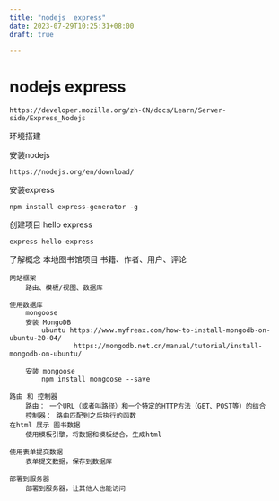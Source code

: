```yaml
---
title: "nodejs  express"
date: 2023-07-29T10:25:31+08:00
draft: true

---
```

# nodejs  express

    https://developer.mozilla.org/zh-CN/docs/Learn/Server-side/Express_Nodejs


环境搭建

安装nodejs

    https://nodejs.org/en/download/

安装express
    
    npm install express-generator -g


创建项目 hello express

    express hello-express


了解概念
    本地图书馆项目
        书籍、作者、用户、评论

    网站框架
        路由、模板/视图、数据库
    
    使用数据库
        mongoose
        安装 MongoDB
            ubuntu https://www.myfreax.com/how-to-install-mongodb-on-ubuntu-20-04/  
                    https://mongodb.net.cn/manual/tutorial/install-mongodb-on-ubuntu/
                    
        安装 mongoose
            npm install mongoose --save
    
    路由 和 控制器
        路由： 一个URL（或者叫路径）和一个特定的HTTP方法（GET、POST等）的结合
        控制器： 路由匹配到之后执行的函数
    在html 展示 图书数据
        使用模板引擎，将数据和模板结合，生成html

    使用表单提交数据
        表单提交数据，保存到数据库

    部署到服务器
        部署到服务器，让其他人也能访问

